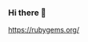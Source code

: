 ### Hi there 👋
https://rubygems.org/
<!--
**Davi3031/Davi3031** is a ✨ _special_ ✨ repository because its `README.md` (this file) appears on your GitHub profile.

Here are some ideas to get you started:

- 🔭 I’m currently working on ini balancear coin usd Miner eth coin ...
- 🌱 I’m currently learning mining eth null...
- 👯 I’m looking to collaborate on null ...
- 🤔 I’m looking for help with win ...
- 💬 Ask me about ...
- 📫 How to reach me: ...
- 😄 Pronouns: ...
- ⚡ Fun fact:true ...
-->

